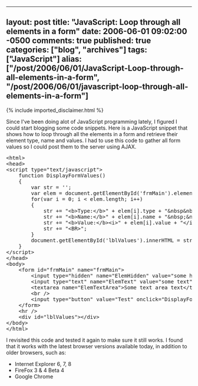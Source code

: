   ---
  layout: post
  title: "JavaScript: Loop through all elements in a form"
  date: 2006-06-01 09:02:00 -0500
  comments: true
  published: true
  categories: ["blog", "archives"]
  tags: ["JavaScript"]
  alias: ["/post/2006/06/01/JavaScript-Loop-through-all-elements-in-a-form", "/post/2006/06/01/javascript-loop-through-all-elements-in-a-form"]
  ---
<!-- more -->
{% include imported_disclaimer.html %}
<p>Since I've been doing alot of JavaScript programming lately, I figured I could start blogging some code snippets. Here is a JavaScript snippet that shows how to loop through all the elements in a form and retrieve their element type, name and values. I had to use this code to gather all form values so I could post them to the server using AJAX.</p>
<pre class="brush: xml; first-line: 1; tab-size: 4; toolbar: false; ">&lt;html&gt;
&lt;head&gt;
&lt;script type="text/javascript"&gt;
    function DisplayFormValues()
    {
        var str = '';
        var elem = document.getElementById('frmMain').elements;
        for(var i = 0; i &lt; elem.length; i++)
        {
            str += "&lt;b&gt;Type:&lt;/b&gt;" + elem[i].type + "&amp;nbsp&amp;nbsp";
            str += "&lt;b&gt;Name:&lt;/b&gt;" + elem[i].name + "&amp;nbsp;&amp;nbsp;";
            str += "&lt;b&gt;Value:&lt;/b&gt;&lt;i&gt;" + elem[i].value + "&lt;/i&gt;&amp;nbsp;&amp;nbsp;";
            str += "&lt;BR&gt;";
        } 
        document.getElementById('lblValues').innerHTML = str;
    }
&lt;/script&gt;
&lt;/head&gt;
&lt;body&gt;
    &lt;form id="frmMain" name="frmMain"&gt;
        &lt;input type="hidden" name="ElemHidden" value="some hidden text" /&gt;
        &lt;input type="text" name="ElemText" value="some text" /&gt;&lt;br /&gt;
        &lt;textarea name="ElemTextArea"&gt;Some text area text&lt;/textarea&gt;&lt;br /&gt;
        &lt;br /&gt;
        &lt;input type="button" value="Test" onclick="DisplayFormValues();" /&gt; 
    &lt;/form&gt;
    &lt;hr /&gt;
    &lt;div id="lblValues"&gt;&lt;/div&gt;
&lt;/body&gt;
&lt;/html&gt;</pre>
<p>I revisited this code and tested it again to make sure it still works. I found that it works with the latest browser versions available today, in addition to older browsers, such as:</p>
<ul>
<li>Internet Explorer 6, 7, 8</li>
<li>FireFox 3 &amp; 4 Beta 4</li>
<li>Google Chrome</li>
</ul>
